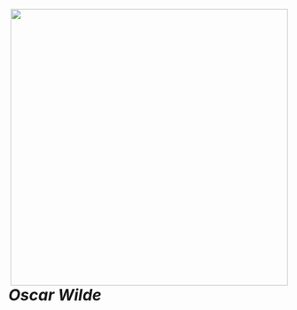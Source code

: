 <a href="https://book.the-turing-way.org/welcome.html"><img src="https://static.dw.com/image/62054308_1004.webp" width="500" align="Right" /></a>

# _Oscar Wilde_
